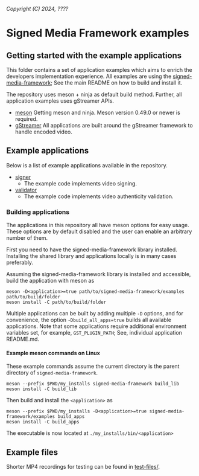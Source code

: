 *Copyright (C) 2024, ????*

# Signed Media Framework examples

## Getting started with the example applications
This folder contains a set of application examples which aims to enrich the developers
implementation experience. All examples are using the
[signed-media-framework](https://github.com/onvif/signed-media-framework); See the main
README on how to build and install it.

The repository uses meson + ninja as default build method. Further, all application
examples uses gStreamer APIs.
- [meson](https://mesonbuild.com/Getting-meson.html) Getting meson and ninja. Meson
version 0.49.0 or newer is required.
- [gStreamer](https://gstreamer.freedesktop.org/documentation/installing/index.html?gi-language=c)
All applications are built around the gStreamer framework to handle encoded video.

## Example applications
Below is a list of example applications available in the repository.
- [signer](./apps/signer/)
  - The example code implements video signing.
- [validator](./apps/validator/)
  - The example code implements video authenticity validation.

### Building applications
The applications in this repository all have meson options for easy usage. These options
are by default disabled and the user can enable an arbitrary number of them.

First you need to have the signed-media-framework library installed. Installing the shared
library and applications locally is in many cases preferably.

Assuming the signed-media-framework library is installed and accessible, build the
application with meson as
```
meson -D<application>=true path/to/signed-media-framework/examples path/to/build/folder
meson install -C path/to/build/folder
```
Multiple applications can be built by adding multiple `-D` options, and for convenience,
the option `-Dbuild_all_apps=true` builds all available applications.
Note that some applications require additional environment variables set, for example,
`GST_PLUGIN_PATH`; See, individual application README.md.

#### Example meson commands on Linux
These example commands assume the current directory is the parent directory of
`signed-media-framework`.
```
meson --prefix $PWD/my_installs signed-media-framework build_lib
meson install -C build_lib
```
Then build and install the `<application>` as
```
meson --prefix $PWD/my_installs -D<application>=true signed-media-framework/examples build_apps
meson install -C build_apps
```
The executable is now located at `./my_installs/bin/<application>`

## Example files
Shorter MP4 recordings for testing can be found in [test-files/](./test-files/).
